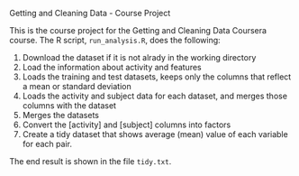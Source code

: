 Getting and Cleaning Data - Course Project

This is the course project for the Getting and Cleaning Data Coursera course.
The R script, `run_analysis.R`, does the following:

1. Download the dataset if it is not alrady in the working directory
2. Load the information about activity and features
3. Loads  the training and test datasets, keeps only the columns that
   reflect a mean or standard deviation
4. Loads the activity and subject data for each dataset, and merges those
   columns with the dataset
5. Merges the datasets
6. Convert the [activity] and [subject] columns into factors
7. Create a tidy dataset that shows average (mean) value of each variable for each pair.

The end result is shown in the file `tidy.txt`.
